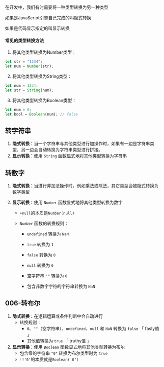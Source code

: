 在开发中，我们有时需要将一种类型转换为另一种类型

如果是JavaScript引擎自己完成的叫隐式转换

如果是代码显示指定的叫显示转换



#### 常见的类型转换方法

1. 将其他类型转换为Number类型：

```javascript
let str = "1234";
let num = Number(str);
```

2. 将其他类型转换为String类型：

```javascript
let num = 1234;
let str = String(num);
```

3. 将其他类型转换为Boolean类型：

```javascript
let num = 0;
let bool = Boolean(num); // false
```



## 转字符串

1. **隐式转换**：当一个字符串与其他类型进行加操作时，如果有一边是字符串类型，另一边会自动转换为字符串类型进行拼接。
2. **显示转换**：使用 `String` 函数显式地将其他类型转换为字符串



## 转数字

1. **隐式转换**：当进行非加法操作时，例如乘法或除法，其它类型会被隐式转换为数字类型

2. **显示转换**：使用 `Number` 函数显式地将其他类型转换为数字

   + `+null`的本质是`Number(null)` 

   + `Number` 函数的转换规则：

     - `undefined` 转换为 `NaN`

     - `true` 转换为 `1`

     - `false` 转换为 `0`

     - `null` 转换为 `0`

     - 空字符串 `""` 转换为 `0`

     - 包含非数字字符的字符串转换为 `NaN`



## 006-转布尔

1. **隐式转换**：在逻辑运算或条件判断中会自动进行
   + 转换规则：
     - `0`、`""`（空字符串）、`undefined`、`null` 和 `NaN` 转换为 `false` 「 fasly值 」
     - 其他值转换为 `true` 「 truthy值 」
2. **显示转换**：使用 `Boolean` 函数显式地将其他类型转换为布尔
   + 包含零的字符串 `"0"` 转换为布尔类型时为 `true`
   + `!!'0'`的本质就是`Boolean('0')`